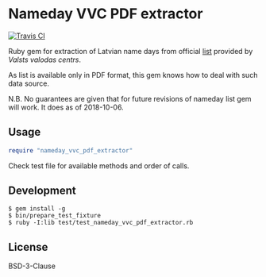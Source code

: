 # Nameday VVC PDF extractor

[![Travis CI](https://img.shields.io/travis/aleksandrs-ledovskis/nameday-vvc-pdf-extractor.svg?style=flat-square)](https://travis-ci.org/aleksandrs-ledovskis/nameday-vvc-pdf-extractor)

Ruby gem for extraction of Latvian name days from official [list](http://vvc.gov.lv/index.php?route=product/category&path=193_199) provided by _Valsts valodas centrs_.

As list is available only in PDF format, this gem knows how to deal with such data source.

N.B. No guarantees are given that for future revisions of nameday list gem will work. It does as of 2018-10-06.

## Usage

```ruby
require "nameday_vvc_pdf_extractor"
```

Check test file for available methods and order of calls.

## Development

```shell
$ gem install -g
$ bin/prepare_test_fixture
$ ruby -I:lib test/test_nameday_vvc_pdf_extractor.rb
```

## License

BSD-3-Clause

